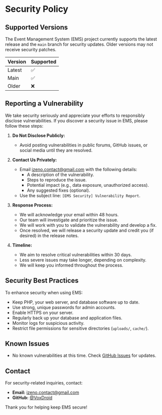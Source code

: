# Security Policy

## Supported Versions

The Event Management System (EMS) project currently supports the latest release and the `main` branch for security updates. Older versions may not receive security patches.

| Version | Supported          |
|---------|--------------------|
| Latest  | ✅                 |
| Main    | ✅                 |
| Older   | ❌                 |

## Reporting a Vulnerability

We take security seriously and appreciate your efforts to responsibly disclose vulnerabilities. If you discover a security issue in EMS, please follow these steps:

1. **Do Not Disclose Publicly:**
   - Avoid posting vulnerabilities in public forums, GitHub issues, or social media until they are resolved.

2. **Contact Us Privately:**
   - Email [izeno.contact@gmail.com](mailto:izeno.contact@gmail.com) with the following details:
     - A description of the vulnerability.
     - Steps to reproduce the issue.
     - Potential impact (e.g., data exposure, unauthorized access).
     - Any suggested fixes (optional).
   - Use the subject line: `[EMS Security] Vulnerability Report`.

3. **Response Process:**
   - We will acknowledge your email within 48 hours.
   - Our team will investigate and prioritize the issue.
   - We will work with you to validate the vulnerability and develop a fix.
   - Once resolved, we will release a security update and credit you (if desired) in the release notes.

4. **Timeline:**
   - We aim to resolve critical vulnerabilities within 30 days.
   - Less severe issues may take longer, depending on complexity.
   - We will keep you informed throughout the process.

## Security Best Practices

To enhance security when using EMS:

- Keep PHP, your web server, and database software up to date.
- Use strong, unique passwords for admin accounts.
- Enable HTTPS on your server.
- Regularly back up your database and application files.
- Monitor logs for suspicious activity.
- Restrict file permissions for sensitive directories (`uploads/`, `cache/`).

## Known Issues

- No known vulnerabilities at this time. Check [GitHub Issues](https://github.com/VoxDroid/Event-Management-System/issues) for updates.

## Contact

For security-related inquiries, contact:

- **Email:** [izeno.contact@gmail.com](mailto:izeno.contact@gmail.com)
- **GitHub:** [@VoxDroid](https://github.com/VoxDroid)

Thank you for helping keep EMS secure!